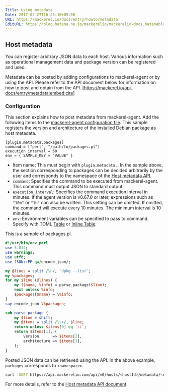 ```yaml
---
Title: Using metadata
Date: 2017-02-27T16:25:10+09:00
URL: https://mackerel.io/docs/entry/howto/metadata
EditURL: https://blog.hatena.ne.jp/mackerelio/mackerelio-docs.hatenablog.mackerel.io/atom/entry/10328749687221675986
---
```


<h2 id="metadata">Host metadata</h2>
You can register arbitrary JSON data to each host. Various information such as operational management data and package version can be registered and used.

Metadata can be posted by adding configurations to mackerel-agent or by using the API. Please refer to the API document below for information on how to post and obtain from the API. 
[https://mackerel.io/api-docs/entry/metadata:embed:cite]

<h3 id="setting">Configuration</h3>

This section explains how to post metadata from mackerel-agent. Add the following items to the [mackerel-agent configuration file](https://mackerel.io/docs/entry/spec/agent#config-file). This sample registers the version and architecture of the installed Debian package as host metadata.

```config
[plugin.metadata.packages]
command = ["perl", "/path/to/packages.pl"]
execution_interval = 60
env = { SAMPLE_KEY = "VALUE" }
```

- Item name: This must begin with `plugin.metadata.`. In the sample above, the section corresponding to packages can be decided arbitrarily by the user and corresponds to the namespace of the [Host metadata API](https://mackerel.io/api-docs/entry/metadata).
- `command`: Specifies the command to be executed from mackerel-agent. This command must output JSON to standard output.
- `execution_interval`: Specifies the command execution interval in minutes. If the agent version is v0.67.0 or later, expressions such as `"10m"` or `"1h"` can also be written. This setting can be omitted. If omitted, the command will execute every 10 minutes. The minimum interval is 10 minutes.
- `env`: Environment variables can be specified to pass to command. Specify with TOML [Table][] or [Inline Table][].


This is a sample of packages.pl.

```perl
#!/usr/bin/env perl
use 5.014;
use warnings;
use utf8;
use JSON::PP qw/encode_json/;

my @lines = split /\n/, `dpkg --list`;
my %packages;
for my $line (@lines) {
    my ($name, %info) = parse_package($line);
    next unless %info;
    $packages{$name} = \%info;
}
say encode_json \%packages;

sub parse_package {
    my $line = shift;
    my @items = split /\s+/, $line;
    return unless $items[0] eq 'ii';
    return $items[1], (
        version      => $items[2],
        architecture => $items[3],
    );
}
```

Posted JSON data can be retrieved using the API. In the above example, `packages` corresponds to `<namespace>`.
```sh
curl -XGET https://api.mackerelio.com/api/v0/hosts/<hostId>/metadata/<namespace> -H 'X-Api-Key:<APIKEY>'
```
For more details, refer to the [Host metadata API document](https://mackerel.io/api-docs/entry/metadata).

[Table]: https://github.com/toml-lang/toml#table
[Inline Table]: https://github.com/toml-lang/toml#inline-table
